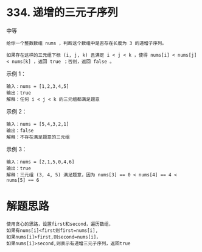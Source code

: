 # 334. 递增的三元子序列

中等
```
给你一个整数数组 nums ，判断这个数组中是否存在长度为 3 的递增子序列。

如果存在这样的三元组下标 (i, j, k) 且满足 i < j < k ，使得 nums[i] < nums[j] < nums[k] ，返回 true ；否则，返回 false 。
```


示例 1：
```
输入：nums = [1,2,3,4,5]
输出：true
解释：任何 i < j < k 的三元组都满足题意
```

示例 2：
```
输入：nums = [5,4,3,2,1]
输出：false
解释：不存在满足题意的三元组
```

示例 3：
```
输入：nums = [2,1,5,0,4,6]
输出：true
解释：三元组 (3, 4, 5) 满足题意，因为 nums[3] == 0 < nums[4] == 4 < nums[5] == 6
```

# 解题思路
```
使用贪心的思路，设置first和second，遍历数组，
如果有nums[i]<first则first=nums[i],
如果nums[i]>first,则second=nums[i]，
如果nums[i]>second,则表示有递增三元子序列，返回true
```